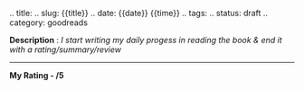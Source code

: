 .. title:
.. slug: {{title}}
.. date: {{date}} {{time}}
.. tags: 
.. status: draft
.. category: goodreads

**Description** : *I start writing my daily  progess  in reading the book & end it with a rating/summary/review*

***

**My Rating - /5**